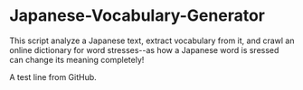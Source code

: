 # Japanese-Vocabulary-Generator

This script analyze a Japanese text, extract vocabulary from it, and crawl an online dictionary for word stresses--as how a Japanese word is sressed can change its meaning completely!

A test line from GitHub.

#
